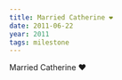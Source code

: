 ```yaml
---
title: Married Catherine ❤️
date: 2011-06-22
year: 2011
tags: milestone
---
```

Married Catherine ❤️
